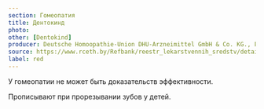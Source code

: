 ```yaml
---
section: Гомеопатия
title: Дентокинд
photo:
other: [Dentokind]
producer: Deutsche Homoopathie-Union DHU-Arzneimittel GmbH & Co. KG., Германия
source: https://www.rceth.by/Refbank/reestr_lekarstvennih_sredstv/details/9908_12_17
label: red
---
```


У гомеопатии не может быть доказательств эффективности.

Прописывают при прорезывании зубов у детей.

